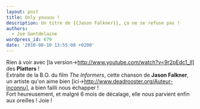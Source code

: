 ```yaml
---
layout: post
title: Only youuuu !
description: Un titre de {{Jason Falkner}}, ça ne se refuse pas !
authors:
  - Joe Gantdelaine
wordpress_id: 679
date: '2010-08-10 13:55:08 +0200'
---
```

Rien à voir avec [la version->http://www.youtube.com/watch?v=9r2pEdc1_lI] des __Platters__ !
<br>
Extraite de la B.O. du film *The Informers*, cette chanson de __Jason Falkner__, un artiste qu'on aime bien [ici->http://www.deadrooster.org/Auteur-inconnu], a bien failli nous échapper !
<br>
Fort heureusement, et malgré 6 mois de décalage, elle nous parvient enfin aux oreilles ! Joie !

<object width="500" height="300"><param name="movie" value="http://www.youtube.com/v/CeRzjsWneG8&hl=fr_FR&fs=1"></param><param name="allowFullScreen" value="true"></param><param name="allowscriptaccess" value="always"></param><embed src="http://www.youtube.com/v/CeRzjsWneG8&hl=fr_FR&fs=1" type="application/x-shockwave-flash" allowscriptaccess="always" allowfullscreen="true" width="500" height="300"></embed></object>
